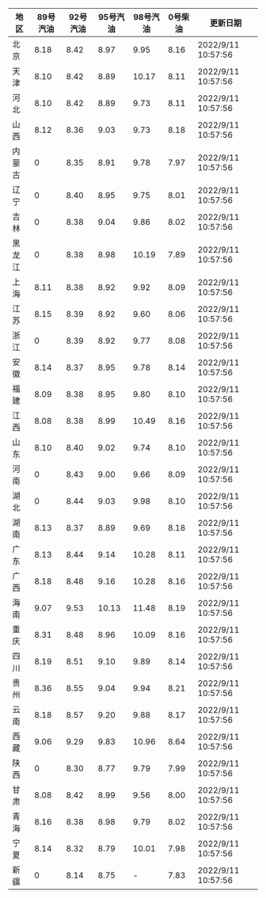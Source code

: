 | 地区 | 89号汽油 | 92号汽油 | 95号汽油 | 98号汽油 | 0号柴油 | 更新日期 |
| --- | --- | --- | --- | --- | --- | --- |
| 北京 | 8.18 | 8.42 | 8.97 | 9.95 | 8.16 | 2022/9/11 10:57:56 |
| 天津 | 8.10 | 8.42 | 8.89 | 10.17 | 8.11 | 2022/9/11 10:57:56 |
| 河北 | 8.10 | 8.42 | 8.89 | 9.73 | 8.11 | 2022/9/11 10:57:56 |
| 山西 | 8.12 | 8.36 | 9.03 | 9.73 | 8.18 | 2022/9/11 10:57:56 |
| 内蒙古 | 0 | 8.35 | 8.91 | 9.78 | 7.97 | 2022/9/11 10:57:56 |
| 辽宁 | 0 | 8.40 | 8.95 | 9.75 | 8.01 | 2022/9/11 10:57:56 |
| 吉林 | 0 | 8.38 | 9.04 | 9.86 | 8.02 | 2022/9/11 10:57:56 |
| 黑龙江 | 0 | 8.38 | 8.98 | 10.19 | 7.89 | 2022/9/11 10:57:56 |
| 上海 | 8.11 | 8.38 | 8.92 | 9.92 | 8.09 | 2022/9/11 10:57:56 |
| 江苏 | 8.15 | 8.39 | 8.92 | 9.60 | 8.06 | 2022/9/11 10:57:56 |
| 浙江 | 0 | 8.39 | 8.92 | 9.77 | 8.08 | 2022/9/11 10:57:56 |
| 安徽 | 8.14 | 8.37 | 8.95 | 9.78 | 8.14 | 2022/9/11 10:57:56 |
| 福建 | 8.09 | 8.38 | 8.95 | 9.80 | 8.10 | 2022/9/11 10:57:56 |
| 江西 | 8.08 | 8.38 | 8.99 | 10.49 | 8.16 | 2022/9/11 10:57:56 |
| 山东 | 8.10 | 8.40 | 9.02 | 9.74 | 8.10 | 2022/9/11 10:57:56 |
| 河南 | 0 | 8.43 | 9.00 | 9.66 | 8.09 | 2022/9/11 10:57:56 |
| 湖北 | 0 | 8.44 | 9.03 | 9.98 | 8.10 | 2022/9/11 10:57:56 |
| 湖南 | 8.13 | 8.37 | 8.89 | 9.69 | 8.18 | 2022/9/11 10:57:56 |
| 广东 | 8.13 | 8.44 | 9.14 | 10.28 | 8.11 | 2022/9/11 10:57:56 |
| 广西 | 8.18 | 8.48 | 9.16 | 10.28 | 8.16 | 2022/9/11 10:57:56 |
| 海南 | 9.07 | 9.53 | 10.13 | 11.48 | 8.19 | 2022/9/11 10:57:56 |
| 重庆 | 8.31 | 8.48 | 8.96 | 10.09 | 8.16 | 2022/9/11 10:57:56 |
| 四川 | 8.19 | 8.51 | 9.10 | 9.89 | 8.14 | 2022/9/11 10:57:56 |
| 贵州 | 8.36 | 8.55 | 9.04 | 9.94 | 8.21 | 2022/9/11 10:57:56 |
| 云南 | 8.18 | 8.57 | 9.20 | 9.88 | 8.17 | 2022/9/11 10:57:56 |
| 西藏 | 9.06 | 9.29 | 9.83 | 10.96 | 8.64 | 2022/9/11 10:57:56 |
| 陕西 | 0 | 8.30 | 8.77 | 9.79 | 7.99 | 2022/9/11 10:57:56 |
| 甘肃 | 8.08 | 8.42 | 8.99 | 9.56 | 8.00 | 2022/9/11 10:57:56 |
| 青海 | 8.16 | 8.38 | 8.98 | 9.79 | 8.02 | 2022/9/11 10:57:56 |
| 宁夏 | 8.14 | 8.32 | 8.79 | 10.01 | 7.98 | 2022/9/11 10:57:56 |
| 新疆 | 0 | 8.14 | 8.75 | - | 7.83 | 2022/9/11 10:57:56 |

